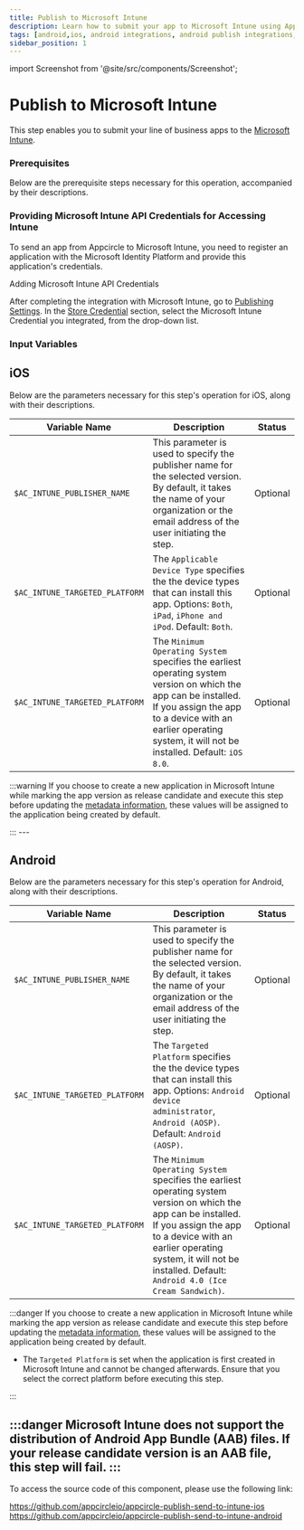 ```yaml
---
title: Publish to Microsoft Intune
description: Learn how to submit your app to Microsoft Intune using Appcircle’s streamlined integration process.
tags: [android,ios, android integrations, android publish integrations, microsoft intune]
sidebar_position: 1
---
```


import Screenshot from '@site/src/components/Screenshot';

# Publish to Microsoft Intune

This step enables you to submit your line of business apps to the [Microsoft Intune](https://learn.microsoft.com/en-us/mem/intune/fundamentals/what-is-intune).

### Prerequisites

Below are the prerequisite steps necessary for this operation, accompanied by their descriptions.

### Providing Microsoft Intune API Credentials for Accessing Intune

To send an app from Appcircle to Microsoft Intune, you need to register an application with the Microsoft Identity Platform and provide this application's credentials.

<ContentRef url="/account/my-organization/api-integrations/adding-microsoft-intune-api-key">
  Adding Microsoft Intune API Credentials
</ContentRef>

After completing the integration with Microsoft Intune, go to [Publishing Settings](/publish-module/publish-settings). In the [Store Credential](/publish-module/publish-settings#store-credentials) section, select the Microsoft Intune Credential you integrated, from the drop-down list.

### Input Variables

## iOS

Below are the parameters necessary for this step's operation for iOS, along with their descriptions.

<Screenshot url='https://cdn.appcircle.io/docs/assets/send-to-microsoft-intune-inputs-ios-light.png' />

| Variable Name        | Description                                                                                                                                                                                                                       | Status   |
| -------------------- | --------------------------------------------------------------------------------------------------------------------------------------------------------------------------------------------------------------------------------- | -------- |
| `$AC_INTUNE_PUBLISHER_NAME`  | This parameter is used to specify the publisher name for the selected version. By default, it takes the name of your organization or the email address of the user initiating the step. | Optional |
| `$AC_INTUNE_TARGETED_PLATFORM`     | The `Applicable Device Type` specifies the the device types that can install this app. Options: `Both`, `iPad`, `iPhone and iPod`. Default: `Both`. | Optional |
| `$AC_INTUNE_TARGETED_PLATFORM`     | The `Minimum Operating System` specifies the earliest operating system version on which the app can be installed. If you assign the app to a device with an earlier operating system, it will not be installed. Default: `iOS 8.0`. | Optional |

:::warning
If you choose to create a new application in Microsoft Intune while marking the app version as release candidate and execute this step before updating the [metadata information](https://docs.appcircle.io/publish-module/publish-information/meta-data-information#microsoft-intune-metadata-information), these values will be assigned to the application being created by default.

<Screenshot url='https://cdn.appcircle.io/docs/assets/send-to-intune-select-app-light-v2.png' />
:::
---

## Android

Below are the parameters necessary for this step's operation for Android, along with their descriptions.

<Screenshot url='https://cdn.appcircle.io/docs/assets/send-to-microsoft-intune-inputs-android-light.png' />

| Variable Name        | Description                                                                                                                                                                                                                       | Status   |
| -------------------- | --------------------------------------------------------------------------------------------------------------------------------------------------------------------------------------------------------------------------------- | -------- |
| `$AC_INTUNE_PUBLISHER_NAME`  | This parameter is used to specify the publisher name for the selected version. By default, it takes the name of your organization or the email address of the user initiating the step. | Optional |
| `$AC_INTUNE_TARGETED_PLATFORM`     | The `Targeted Platform` specifies the the device types that can install this app. Options: `Android device administrator`, `Android (AOSP)`. Default: `Android (AOSP)`. | Optional |
| `$AC_INTUNE_TARGETED_PLATFORM`     | The `Minimum Operating System` specifies the earliest operating system version on which the app can be installed. If you assign the app to a device with an earlier operating system, it will not be installed. Default: `Android 4.0 (Ice Cream Sandwich)`. | Optional |

:::danger
If you choose to create a new application in Microsoft Intune while marking the app version as release candidate and execute this step before updating the [metadata information](https://docs.appcircle.io/publish-module/publish-information/meta-data-information#microsoft-intune-metadata-information), these values will be assigned to the application being created by default.
 - The `Targeted Platform` is set when the application is first created in Microsoft Intune and cannot be changed afterwards. Ensure that you select the correct platform before executing this step.
<Screenshot url='https://cdn.appcircle.io/docs/assets/send-to-intune-select-app-light-v2.png' />
:::

:::danger
Microsoft Intune does not support the distribution of  Android App Bundle (AAB) files. If your release candidate version is an AAB file, this step will fail.
:::
---
To access the source code of this component, please use the following link:

https://github.com/appcircleio/appcircle-publish-send-to-intune-ios
https://github.com/appcircleio/appcircle-publish-send-to-intune-android

